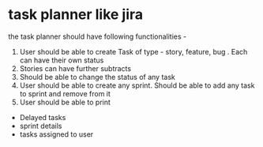# task planner like jira 

the task planner should have following functionalities - 

1. User should be able to create Task of type - story,
   feature, bug . Each can have their own status 
2. Stories can have further subtracts
3. Should be able to change the status of any task 
4. User should be able to create any sprint. Should be able
   to add any task to sprint and remove from it 
5. User should be able to print  

* Delayed tasks
* sprint details
* tasks assigned to user
